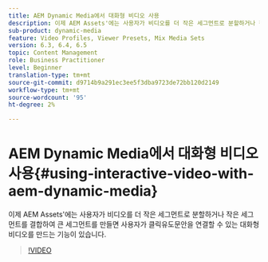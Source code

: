 ```yaml
---
title: AEM Dynamic Media에서 대화형 비디오 사용
description: 이제 AEM Assets'에는 사용자가 비디오를 더 작은 세그먼트로 분할하거나 작은 세그먼트를 결합하여 큰 세그먼트를 만들면 사용자가 클릭유도문안을 연결할 수 있는 대화형 비디오를 만드는 기능이 있습니다.
sub-product: dynamic-media
feature: Video Profiles, Viewer Presets, Mix Media Sets
version: 6.3, 6.4, 6.5
topic: Content Management
role: Business Practitioner
level: Beginner
translation-type: tm+mt
source-git-commit: d9714b9a291ec3ee5f3dba9723de72bb120d2149
workflow-type: tm+mt
source-wordcount: '95'
ht-degree: 2%

---
```



# AEM Dynamic Media에서 대화형 비디오 사용{#using-interactive-video-with-aem-dynamic-media}

이제 AEM Assets&#39;에는 사용자가 비디오를 더 작은 세그먼트로 분할하거나 작은 세그먼트를 결합하여 큰 세그먼트를 만들면 사용자가 클릭유도문안을 연결할 수 있는 대화형 비디오를 만드는 기능이 있습니다.

>[!VIDEO](https://video.tv.adobe.com/v/16516/?quality=9&learn=on)
